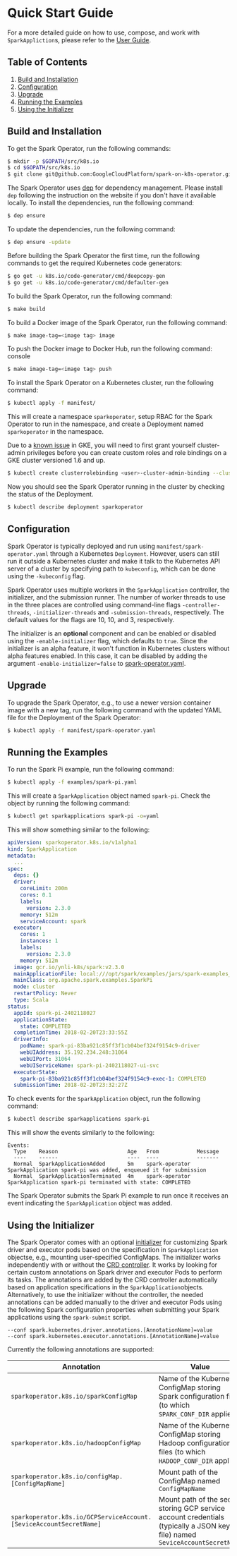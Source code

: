 # Quick Start Guide

For a more detailed guide on how to use, compose, and work with `SparkAppliction`s, please refer to the
[User Guide](user-guide.md).

## Table of Contents
1. [Build and Installation](#build-and-installation)
2. [Configuration](#configuration)
3. [Upgrade](#upgrade)
4. [Running the Examples](#running-the-examples)
5. [Using the Initializer](#using-the-initializer)

## Build and Installation

To get the Spark Operator, run the following commands:

```bash
$ mkdir -p $GOPATH/src/k8s.io
$ cd $GOPATH/src/k8s.io
$ git clone git@github.com:GoogleCloudPlatform/spark-on-k8s-operator.git
```

The Spark Operator uses [dep](https://golang.github.io/dep/) for dependency management. Please install `dep` following 
the instruction on the website if you don't have it available locally. To install the dependencies, run the following 
command:

```bash
$ dep ensure
```  

To update the dependencies, run the following command:

```bash
$ dep ensure -update
```

Before building the Spark Operator the first time, run the following commands to get the required Kubernetes code 
generators:

```bash
$ go get -u k8s.io/code-generator/cmd/deepcopy-gen
$ go get -u k8s.io/code-generator/cmd/defaulter-gen
```

To build the Spark Operator, run the following command:

```bash
$ make build
```

To build a Docker image of the Spark Operator, run the following command:

```bash
$ make image-tag=<image tag> image
```

To push the Docker image to Docker Hub, run the following command:
console

```bash
$ make image-tag=<image tag> push
```

To install the Spark Operator on a Kubernetes cluster, run the following command:

```bash
$ kubectl apply -f manifest/
```

This will create a namespace `sparkoperator`, setup RBAC for the Spark Operator to run in the namespace, and create a 
Deployment named `sparkoperator` in the namespace.

Due to a [known issue](https://cloud.google.com/kubernetes-engine/docs/how-to/role-based-access-control#defining_permissions_in_a_role) 
in GKE, you will need to first grant yourself cluster-admin privileges before you can create custom roles and role 
bindings on a GKE cluster versioned 1.6 and up.

```bash
$ kubectl create clusterrolebinding <user>-cluster-admin-binding --clusterrole=cluster-admin --user=<user>@<domain>
```

Now you should see the Spark Operator running in the cluster by checking the status of the Deployment.

```bash
$ kubectl describe deployment sparkoperator

```

## Configuration

Spark Operator is typically deployed and run using `manifest/spark-operator.yaml` through a Kubernetes `Deployment`. 
However, users can still run it outside a Kubernetes cluster and make it talk to the Kubernetes API server of a cluster 
by specifying path to `kubeconfig`, which can be done using the `-kubeconfig` flag. 

Spark Operator uses multiple workers in the `SparkApplication` controller, the initializer, and the submission runner. 
The number of worker threads to use in the three places are controlled using command-line flags `-controller-threads`, 
`-initializer-threads` and `-submission-threads`, respectively. The default values for the flags are 10, 10, and 3, 
respectively.

The initializer is an **optional** component and can be enabled or disabled using the `-enable-initializer` flag, which 
defaults to `true`. Since the initializer is an alpha feature, it won't function in Kubernetes clusters without alpha
features enabled. In this case, it can be disabled by adding the argument `-enable-initializer=false` to 
[spark-operator.yaml](../manifest/spark-operator.yaml).

## Upgrade

To upgrade the Spark Operator, e.g., to use a newer version container image with a new tag, run the following command 
with the updated YAML file for the Deployment of the Spark Operator:

```bash
$ kubectl apply -f manifest/spark-operator.yaml

``` 

## Running the Examples

To run the Spark Pi example, run the following command:

```bash
$ kubectl apply -f examples/spark-pi.yaml
```

This will create a `SparkApplication` object named `spark-pi`. Check the object by running the following command:

```bash
$ kubectl get sparkapplications spark-pi -o=yaml
```

This will show something similar to the following:

```yaml
apiVersion: sparkoperator.k8s.io/v1alpha1
kind: SparkApplication
metadata:
  ...
spec:
  deps: {}
  driver:
    coreLimit: 200m
    cores: 0.1
    labels:
      version: 2.3.0
    memory: 512m
    serviceAccount: spark
  executor:
    cores: 1
    instances: 1
    labels:
      version: 2.3.0
    memory: 512m
  image: gcr.io/ynli-k8s/spark:v2.3.0
  mainApplicationFile: local:///opt/spark/examples/jars/spark-examples_2.11-2.3.0.jar
  mainClass: org.apache.spark.examples.SparkPi
  mode: cluster
  restartPolicy: Never
  type: Scala
status:
  appId: spark-pi-2402118027
  applicationState:
    state: COMPLETED
  completionTime: 2018-02-20T23:33:55Z
  driverInfo:
    podName: spark-pi-83ba921c85ff3f1cb04bef324f9154c9-driver
    webUIAddress: 35.192.234.248:31064
    webUIPort: 31064
    webUIServiceName: spark-pi-2402118027-ui-svc
  executorState:
    spark-pi-83ba921c85ff3f1cb04bef324f9154c9-exec-1: COMPLETED
  submissionTime: 2018-02-20T23:32:27Z
```

To check events for the `SparkApplication` object, run the following command:

```bash
$ kubectl describe sparkapplications spark-pi

```

This will show the events similarly to the following:

```
Events:
  Type    Reason                      Age   From            Message
  ----    ------                      ----  ----            -------
  Normal  SparkApplicationAdded       5m    spark-operator  SparkApplication spark-pi was added, enqueued it for submission
  Normal  SparkApplicationTerminated  4m    spark-operator  SparkApplication spark-pi terminated with state: COMPLETED
```

The Spark Operator submits the Spark Pi example to run once it receives an event indicating the `SparkApplication` 
object was added. 

## Using the Initializer

The Spark Operator comes with an optional [initializer](design.md#spark-pod-initializer) for customizing Spark driver 
and executor pods based on the specification in `SparkApplication` objectse, e.g., mounting user-specified ConfigMaps. 
The initializer works independently with or without the [CRD controller](design.md#the-crd-controller). It works by 
looking for certain custom annotations on Spark driver and executor Pods to perform its tasks. The annotations are 
added by the CRD controller automatically based on application specifications in the `SparkApplication`objects. 
Alternatively, to use the initializer without the controller, the needed annotations can be added manually to the driver 
and executor Pods using the following Spark configuration properties when submitting your Spark applications using the 
`spark-submit` script.

```
--conf spark.kubernetes.driver.annotations.[AnnotationName]=value
--conf spark.kubernetes.executor.annotations.[AnnotationName]=value
```  

Currently the following annotations are supported:

|Annotation|Value|
| ------------- | ------------- |
|`sparkoperator.k8s.io/sparkConfigMap`|Name of the Kubernetes ConfigMap storing Spark configuration files (to which `SPARK_CONF_DIR` applies)|
|`sparkoperator.k8s.io/hadoopConfigMap`|Name of the Kubernetes ConfigMap storing Hadoop configuration files (to which `HADOOP_CONF_DIR` applies)|
|`sparkoperator.k8s.io/configMap.[ConfigMapName]`|Mount path of the ConfigMap named `ConfigMapName`|
|`sparkoperator.k8s.io/GCPServiceAccount.[SeviceAccountSecretName]`|Mount path of the secret storing GCP service account credentials (typically a JSON key file) named `SeviceAccountSecretName`|
